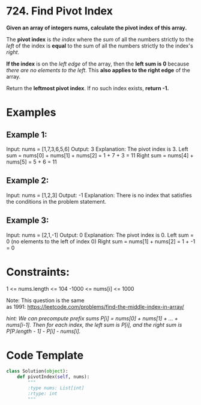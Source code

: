 # 724. Find Pivot Index

**Given an array of integers nums, calculate the pivot index of this array.**

The **pivot index** is _the index_ where the _sum_ of all the numbers strictly to the _left_ of the index is **equal** to the sum of all the numbers strictly to the index's _right_.

**If the index** is on the _left edge_ of the array, then the **left sum is 0** because _there are no elements to the left_. This **also applies to the right edge** of the array.

Return the **leftmost pivot index**.
If no such index exists, **return -1.**

# Examples

## Example 1:

Input: nums = [1,7,3,6,5,6]
Output: 3
Explanation:
The pivot index is 3.
Left sum = nums[0] + nums[1] + nums[2] = 1 + 7 + 3 = 11
Right sum = nums[4] + nums[5] = 5 + 6 = 11

## Example 2:

Input: nums = [1,2,3]
Output: -1
Explanation:
There is no index that satisfies the conditions in the problem statement.

## Example 3:

Input: nums = [2,1,-1]
Output: 0
Explanation:
The pivot index is 0.
Left sum = 0 (no elements to the left of index 0)
Right sum = nums[1] + nums[2] = 1 + -1 = 0

# Constraints:

1 <= nums.length <= 104
-1000 <= nums[i] <= 1000

Note: This question is the same as 1991: https://leetcode.com/problems/find-the-middle-index-in-array/

_hint: We can precompute prefix sums P[i] = nums[0] + nums[1] + ... + nums[i-1]. Then for each index, the left sum is P[i], and the right sum is P[P.length - 1] - P[i] - nums[i]._

# Code Template

```python
class Solution(object):
    def pivotIndex(self, nums):
        """
        :type nums: List[int]
        :rtype: int
        """
```
